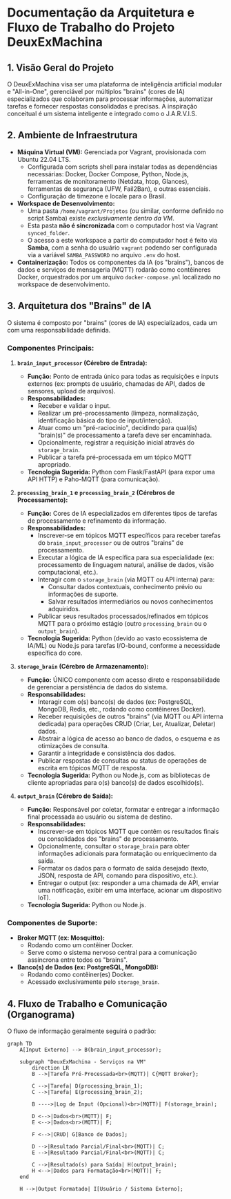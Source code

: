 # Documentação da Arquitetura e Fluxo de Trabalho do Projeto DeuxExMachina

## 1. Visão Geral do Projeto

O DeuxExMachina visa ser uma plataforma de inteligência artificial modular e "All-in-One", gerenciável por múltiplos "brains" (cores de IA) especializados que colaboram para processar informações, automatizar tarefas e fornecer respostas consolidadas e precisas. A inspiração conceitual é um sistema inteligente e integrado como o J.A.R.V.I.S.

## 2. Ambiente de Infraestrutura

* **Máquina Virtual (VM):** Gerenciada por Vagrant, provisionada com Ubuntu 22.04 LTS.
    * Configurada com scripts shell para instalar todas as dependências necessárias: Docker, Docker Compose, Python, Node.js, ferramentas de monitoramento (Netdata, htop, Glances), ferramentas de segurança (UFW, Fail2Ban), e outras essenciais.
    * Configuração de timezone e locale para o Brasil.
* **Workspace de Desenvolvimento:**
    * Uma pasta `/home/vagrant/Projetos` (ou similar, conforme definido no script Samba) existe *exclusivamente dentro da VM*.
    * Esta pasta **não é sincronizada** com o computador host via Vagrant `synced_folder`.
    * O acesso a este workspace a partir do computador host é feito via **Samba**, com a senha do usuário `vagrant` podendo ser configurada via a variável `SAMBA_PASSWORD` no arquivo `.env` do host.
* **Containerização:** Todos os componentes da IA (os "brains"), bancos de dados e serviços de mensageria (MQTT) rodarão como contêineres Docker, orquestrados por um arquivo `docker-compose.yml` localizado no workspace de desenvolvimento.

## 3. Arquitetura dos "Brains" de IA

O sistema é composto por "brains" (cores de IA) especializados, cada um com uma responsabilidade definida.

### Componentes Principais:

1.  **`brain_input_processor` (Cérebro de Entrada):**
    * **Função:** Ponto de entrada único para todas as requisições e inputs externos (ex: prompts de usuário, chamadas de API, dados de sensores, upload de arquivos).
    * **Responsabilidades:**
        * Receber e validar o input.
        * Realizar um pré-processamento (limpeza, normalização, identificação básica do tipo de input/intenção).
        * Atuar como um "pré-raciocínio", decidindo para qual(is) "brain(s)" de processamento a tarefa deve ser encaminhada.
        * Opcionalmente, registrar a requisição inicial através do `storage_brain`.
        * Publicar a tarefa pré-processada em um tópico MQTT apropriado.
    * **Tecnologia Sugerida:** Python com Flask/FastAPI (para expor uma API HTTP) e Paho-MQTT (para comunicação).

2.  **`processing_brain_1` e `processing_brain_2` (Cérebros de Processamento):**
    * **Função:** Cores de IA especializados em diferentes tipos de tarefas de processamento e refinamento da informação.
    * **Responsabilidades:**
        * Inscrever-se em tópicos MQTT específicos para receber tarefas do `brain_input_processor` ou de outros "brains" de processamento.
        * Executar a lógica de IA específica para sua especialidade (ex: processamento de linguagem natural, análise de dados, visão computacional, etc.).
        * Interagir com o `storage_brain` (via MQTT ou API interna) para:
            * Consultar dados contextuais, conhecimento prévio ou informações de suporte.
            * Salvar resultados intermediários ou novos conhecimentos adquiridos.
        * Publicar seus resultados processados/refinados em tópicos MQTT para o próximo estágio (outro `processing_brain` ou o `output_brain`).
    * **Tecnologia Sugerida:** Python (devido ao vasto ecossistema de IA/ML) ou Node.js para tarefas I/O-bound, conforme a necessidade específica do core.

3.  **`storage_brain` (Cérebro de Armazenamento):**
    * **Função:** ÚNICO componente com acesso direto e responsabilidade de gerenciar a persistência de dados do sistema.
    * **Responsabilidades:**
        * Interagir com o(s) banco(s) de dados (ex: PostgreSQL, MongoDB, Redis, etc., rodando como contêineres Docker).
        * Receber requisições de outros "brains" (via MQTT ou API interna dedicada) para operações CRUD (Criar, Ler, Atualizar, Deletar) dados.
        * Abstrair a lógica de acesso ao banco de dados, o esquema e as otimizações de consulta.
        * Garantir a integridade e consistência dos dados.
        * Publicar respostas de consultas ou status de operações de escrita em tópicos MQTT de resposta.
    * **Tecnologia Sugerida:** Python ou Node.js, com as bibliotecas de cliente apropriadas para o(s) banco(s) de dados escolhido(s).

4.  **`output_brain` (Cérebro de Saída):**
    * **Função:** Responsável por coletar, formatar e entregar a informação final processada ao usuário ou sistema de destino.
    * **Responsabilidades:**
        * Inscrever-se em tópicos MQTT que contêm os resultados finais ou consolidados dos "brains" de processamento.
        * Opcionalmente, consultar o `storage_brain` para obter informações adicionais para formatação ou enriquecimento da saída.
        * Formatar os dados para o formato de saída desejado (texto, JSON, resposta de API, comando para dispositivo, etc.).
        * Entregar o output (ex: responder a uma chamada de API, enviar uma notificação, exibir em uma interface, acionar um dispositivo IoT).
    * **Tecnologia Sugerida:** Python ou Node.js.

### Componentes de Suporte:

* **Broker MQTT (ex: Mosquitto):**
    * Rodando como um contêiner Docker.
    * Serve como o sistema nervoso central para a comunicação assíncrona entre todos os "brains".
* **Banco(s) de Dados (ex: PostgreSQL, MongoDB):**
    * Rodando como contêiner(es) Docker.
    * Acessado exclusivamente pelo `storage_brain`.

## 4. Fluxo de Trabalho e Comunicação (Organograma)

O fluxo de informação geralmente seguirá o padrão:

```mermaid
graph TD
    A[Input Externo] --> B(brain_input_processor);

    subgraph "DeuxExMachina - Serviços na VM"
        direction LR
        B -->|Tarefa Pré-Processada<br>(MQTT)| C{MQTT Broker};
        
        C -->|Tarefa| D(processing_brain_1);
        C -->|Tarefa| E(processing_brain_2);
        
        B ---->|Log de Input (Opcional)<br>(MQTT)| F(storage_brain);

        D <-->|Dados<br>(MQTT)| F;
        E <-->|Dados<br>(MQTT)| F;
        
        F <-->|CRUD| G[Banco de Dados];

        D -->|Resultado Parcial/Final<br>(MQTT)| C;
        E -->|Resultado Parcial/Final<br>(MQTT)| C;
        
        C -->|Resultado(s) para Saída| H(output_brain);
        H <-->|Dados para Formatação<br>(MQTT)| F;
    end

    H -->|Output Formatado| I[Usuário / Sistema Externo];